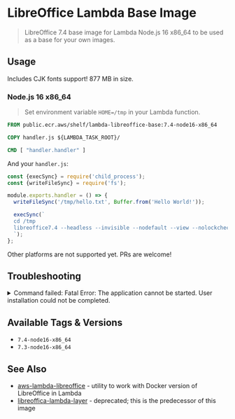 # LibreOffice Lambda Base Image

> LibreOffice 7.4 base image for Lambda Node.js 16 x86_64 to be used as a base for your own images.

## Usage

Includes CJK fonts support! 877 MB in size.

### Node.js 16 x86_64

> Set environment variable `HOME=/tmp` in your Lambda function.

```Dockerfile
FROM public.ecr.aws/shelf/lambda-libreoffice-base:7.4-node16-x86_64

COPY handler.js ${LAMBDA_TASK_ROOT}/

CMD [ "handler.handler" ]
```

And your `handler.js`:

```javascript
const {execSync} = require('child_process');
const {writeFileSync} = require('fs');

module.exports.handler = () => {
  writeFileSync('/tmp/hello.txt', Buffer.from('Hello World!'));

  execSync(`
  cd /tmp
  libreoffice7.4 --headless --invisible --nodefault --view --nolockcheck --nologo --norestore --convert-to pdf --outdir /tmp ./hello.txt
  `);
};
```

Other platforms are not supported yet. PRs are welcome!

## Troubleshooting

<details>
<summary>Command failed: Fatal Error: The application cannot be started. User installation could not be completed. </summary>

Set environment variable `HOME=/tmp` in your Lambda function.
</details>

## Available Tags & Versions

* `7.4-node16-x86_64`
* `7.3-node16-x86_64`

## See Also

* [aws-lambda-libreoffice](https://github.com/shelfio/aws-lambda-libreoffice) - utility to work with Docker version of LibreOffice in Lambda
* [libreoffica-lambda-layer](https://github.com/shelfio/libreoffice-lambda-layer) - deprecated; this is the predecessor of this image

